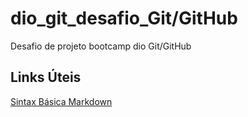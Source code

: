 # dio_git_desafio_Git/GitHub
Desafio de projeto bootcamp dio Git/GitHub

## Links Úteis
[Sintax Básica Markdown](https://www.markdownguide.org/basic-syntax/)
